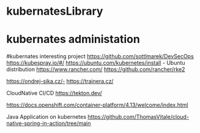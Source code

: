 # kubernatesLibrary

# kubernates administation

#kubernates interesting project
https://github.com/sottlmarek/DevSecOps
https://kubespray.io/#/
https://ubuntu.com/kubernetes/install - Ubuntu distribution
https://www.rancher.com/
https://github.com/rancher/rke2

https://ondrej-sika.cz/- https://trainera.cz/

CloudNative CI/CD
https://tekton.dev/


https://docs.openshift.com/container-platform/4.13/welcome/index.html

Java Application on kubernetes
https://github.com/ThomasVitale/cloud-native-spring-in-action/tree/main
